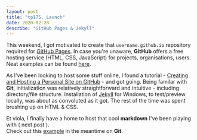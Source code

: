 ```yaml
---
layout: post
title: "tp175, Launch"
date: 2020-02-28
describe: "GitHub Pages & Jekyll"
---
```


This weekend, I got motivated to create that <code>username.github.io</code> repository required for <a href="https://help.github.com/en/github/working-with-github-pages" target="_blank">GitHub Pages</a>. 
In case you're unaware, <b>GitHub</b> offers a free hosting service (HTML, CSS, JavaScript) for projects, organisations, users.
Neat examples can be found <a href="https://github.com/collections/github-pages-examples" target="_blank">here</a>.
 
As I've been looking to host some stuff online, I found a tutorial - <a href="http://jmcglone.com/guides/github-pages" target="_blank">Creating and Hosting a Personal Site on GitHub</a> - and got going.
Being familar with <b>Git</b>, initialization was relatively straightforward and intuitive - including directory/file structure. 
Installation of <a href="https://jekyllrb.com/" target="_blank">Jekyll</a> for Windows, to test/preview locally, was about as convoluted as it got.
The rest of the time was spent brushing up on HTML & CSS. 

Et viola, I finally have a home to host that cool <b>markdown</b> I've been playing with ( next post ). <br>
Check out this <a href="http://annaken.github.io/intro_to_git_course/" target="_blank">example</a> in the meantime on <b>Git</b>.